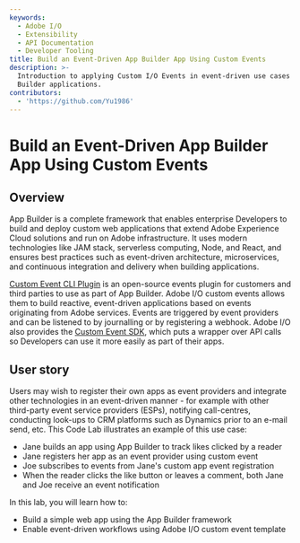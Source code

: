 ```yaml
---
keywords:
  - Adobe I/O
  - Extensibility
  - API Documentation
  - Developer Tooling
title: Build an Event-Driven App Builder App Using Custom Events
description: >-
  Introduction to applying Custom I/O Events in event-driven use cases of App
  Builder applications.
contributors:
  - 'https://github.com/Yu1986'
---
```


# Build an Event-Driven App Builder App Using Custom Events

## Overview

App Builder is a complete framework that enables enterprise Developers to build and deploy custom web applications that extend Adobe Experience Cloud solutions and run on Adobe infrastructure. It uses modern technologies like JAM stack, serverless computing, Node, and React, and ensures best practices such as event-driven architecture, microservices, and continuous integration and delivery when building applications. 

[Custom Event CLI Plugin](https://github.com/adobe/aio-cli-plugin-events) is an open-source events plugin for customers and third parties to use as part of App Builder. Adobe I/O custom events allows them to build reactive, event-driven applications based on events originating from Adobe services. Events are triggered by event providers and can be listened to by journalling or by registering a webhook. Adobe I/O also provides the [Custom Event SDK](https://github.com/adobe/aio-lib-events), which puts a wrapper over API calls so Developers can use it more easily as part of their apps. 

## User story

Users may wish to register their own apps as event providers and integrate other technologies in an event-driven manner - for example with other third-party event service providers (ESPs), notifying call-centres, conducting look-ups to CRM platforms such as Dynamics prior to an e-mail send, etc. 
This Code Lab illustrates an example of this use case:

* Jane builds an app using App Builder to track likes clicked by a reader
* Jane registers her app as an event provider using custom event
* Joe subscribes to events from Jane's custom app event registration 
* When the reader clicks the like button or leaves a comment, both Jane and Joe receive an event notification

In this lab, you will learn how to:

* Build a simple web app using the App Builder framework 
* Enable event-driven workflows using Adobe I/O custom event template 
